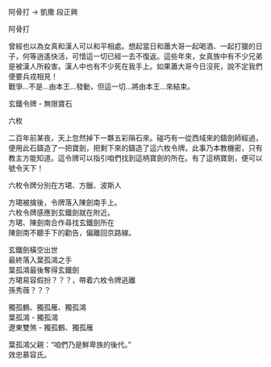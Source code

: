 阿骨打 -&gt; 凱撒    段正興

阿骨打

  
曾經也以為女真和漢人可以和平相處。想起當日和蕭大哥一起喝酒、一起打獵的日子，何等逍遙快活，可惜這一切已經一去不復返。這些年來，女真族中有不少兄弟是被漢人所殺害。漢人中也有不少死在我手上。如果蕭大哥今日沒死，說不定我們便要兵戎相見！  
戰爭...不是...由本王...發動，但這一切...將由本王...來結束。

玄鐵令牌 - 無限寶石

六枚

二百年前某夜，天上忽然掉下一夥五彩隕石來。碰巧有一從西域來的鑄劍師經過，便用此石鑄造了一把寶劍，把剩下來的鑄造了這六枚令牌。此事乃本教機密，只有教主方能知道。這令牌可以指引咱們找到這柄寶劍的所在。有了這柄寶劍，便可以號令天下！

六枚令牌分別在方珺、方臘、波斯人

方珺被擒後，令牌落入陳劍南手上。  
六枚令牌感應到玄鐵劍就在附近。  
方珺、陳劍南合作尋找玄鐵劍所在  
陳劍南不聽手下的勸告，偏離回京路線。

玄鐵劍橫空出世  
最終落入葉孤鴻之手  
葉孤鴻最後奪得玄鐵劍  
方珺易容假扮？？？，帶着六枚令牌逃離  
孫秀薇？？？

獨孤鶴、獨孤雁、獨孤鴻  
葉孤鴻 - 獨孤鴻  
遼東雙煞 - 獨孤鶴、獨孤雁

葉孤鴻父親：“咱們乃是鮮卑族的後代。”  
效忠慕容氏。

